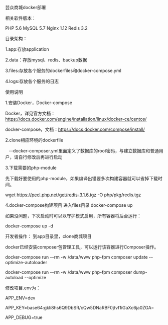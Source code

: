 芸众商城docker部署

相关软件版本：

PHP 5.6
MySQL 5.7
Nginx 1.12
Redis 3.2

目录架构：

1.app:存放application

2.data：存放mysql、redis、backup数据

3.files:存放各个服务的dockerfiles和docker-compose.yml

4.logs:存放各个服务的日志

使用说明

1.安装Docker，Docker-compose

Docker，详见官方文档：https://docs.docker.com/engine/installation/linux/docker-ce/centos/

docker-compose，文档：https://docs.docker.com/compose/install/

2.clone相应环境的dockerfile

    --docker-composer.yml里面定义了数据库的root密码，与建立数据库和普通用户，请自行修改后再进行启动

3.下载需要的php-module

先下载好要使用的php-module，如果编译出错要多次构建容器就可以省掉下载时间。

wget https://pecl.php.net/get/redis-3.1.6.tgz -O php/pkg/redis.tgz

4.docker-compose构建项目
进入files目录
docker-compose up

如果没问题，下次启动时可以以守护模式启用，所有容器将后台运行：

docker-compose up -d


开发者操作：
到app目录里，clone商城项目

docker已经安装composer包管理工具，可以运行该容器进行Composer操作。

docker-compose run --rm -w /data/www php-fpm composer update --optimize-autoloader

docker-compose run --rm -w /data/www php-fpm composer dump-autoload --optimize

修改项目.env为：

APP_ENV=dev

APP_KEY=base64:gkli8hs6Q9DbSR/cQw5DNaRBF0jtvf1iGaXc6ja0ZGA=

APP_DEBUG=true

